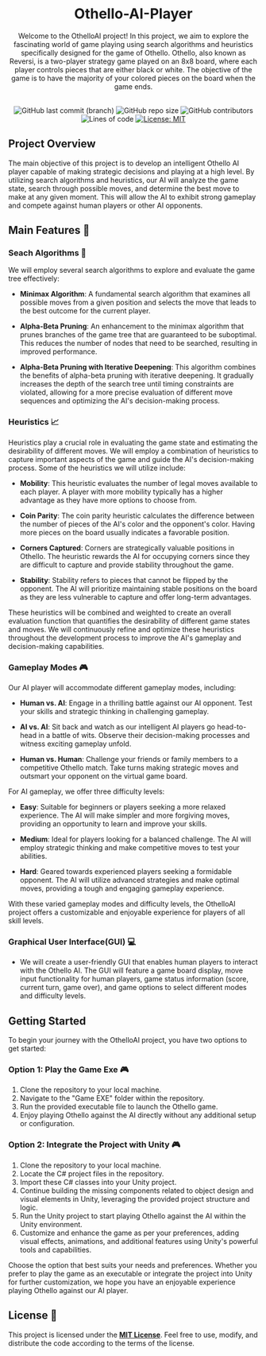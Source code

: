 <center>

# Othello-AI-Player

</center>

<center>Welcome to the OthelloAI project! In this project, we aim to explore the fascinating world of game playing using search algorithms and heuristics specifically designed for the game of Othello. Othello, also known as Reversi, is a two-player strategy game played on an 8x8 board, where each player controls pieces that are either black or white. The objective of the game is to have the majority of your colored pieces on the board when the game ends.</center>

<br>
<div align="center">

![GitHub last commit (branch)](https://img.shields.io/github/last-commit/mahmodKhaled/Othello-AI-Player/main)
![GitHub repo size](https://img.shields.io/github/repo-size/mahmodKhaled/Othello-AI-Player)
![GitHub contributors](https://img.shields.io/github/contributors/mahmodKhaled/Othello-AI-Player)
![Lines of code](https://img.shields.io/tokei/lines/github/mahmodKhaled/Othello-AI-Player)
[![License: MIT](https://img.shields.io/badge/License-MIT-yellow.svg)](https://opensource.org/licenses/MIT)
</div>

## Project Overview 

The main objective of this project is to develop an intelligent Othello AI player capable of making strategic decisions and playing at a high level. By utilizing search algorithms and heuristics, our AI will analyze the game state, search through possible moves, and determine the best move to make at any given moment. This will allow the AI to exhibit strong gameplay and compete against human players or other AI opponents.

## Main Features 🚀

### Seach Algorithms :mag_right:

We will employ several search algorithms to explore and evaluate the game tree effectively:

- **Minimax Algorithm**: A fundamental search algorithm that examines all possible moves from a given position and selects the move that leads to the best outcome for the current player.

- **Alpha-Beta Pruning**: An enhancement to the minimax algorithm that prunes branches of the game tree that are guaranteed to be suboptimal. This reduces the number of nodes that need to be searched, resulting in improved performance.

- **Alpha-Beta Pruning with Iterative Deepening**: This algorithm combines the benefits of alpha-beta pruning with iterative deepening. It gradually increases the depth of the search tree until timing constraints are violated, allowing for a more precise evaluation of different move sequences and optimizing the AI's decision-making process.

### Heuristics :chart_with_upwards_trend:

Heuristics play a crucial role in evaluating the game state and estimating the desirability of different moves. We will employ a combination of heuristics to capture important aspects of the game and guide the AI's decision-making process. Some of the heuristics we will utilize include:

- **Mobility**: This heuristic evaluates the number of legal moves available to each player. A player with more mobility typically has a higher advantage as they have more options to choose from.

- **Coin Parity**: The coin parity heuristic calculates the difference between the number of pieces of the AI's color and the opponent's color. Having more pieces on the board usually indicates a favorable position.

- **Corners Captured**: Corners are strategically valuable positions in Othello. The heuristic rewards the AI for occupying corners since they are difficult to capture and provide stability throughout the game.

- **Stability**: Stability refers to pieces that cannot be flipped by the opponent. The AI will prioritize maintaining stable positions on the board as they are less vulnerable to capture and offer long-term advantages.

These heuristics will be combined and weighted to create an overall evaluation function that quantifies the desirability of different game states and moves. We will continuously refine and optimize these heuristics throughout the development process to improve the AI's gameplay and decision-making capabilities.

### Gameplay Modes :video_game:

Our AI player will accommodate different gameplay modes, including:

- **Human vs. AI**: Engage in a thrilling battle against our AI opponent. Test your skills and strategic thinking in challenging gameplay.

- **AI vs. AI**: Sit back and watch as our intelligent AI players go head-to-head in a battle of wits. Observe their decision-making processes and witness exciting gameplay unfold.

- **Human vs. Human**: Challenge your friends or family members to a competitive Othello match. Take turns making strategic moves and outsmart your opponent on the virtual game board.

For AI gameplay, we offer three difficulty levels:

- **Easy**: Suitable for beginners or players seeking a more relaxed experience. The AI will make simpler and more forgiving moves, providing an opportunity to learn and improve your skills.

- **Medium**: Ideal for players looking for a balanced challenge. The AI will employ strategic thinking and make competitive moves to test your abilities.

- **Hard**: Geared towards experienced players seeking a formidable opponent. The AI will utilize advanced strategies and make optimal moves, providing a tough and engaging gameplay experience.

With these varied gameplay modes and difficulty levels, the OthelloAI project offers a customizable and enjoyable experience for players of all skill levels.

### Graphical User Interface(GUI) :computer:

- We will create a user-friendly GUI that enables human players to interact with the Othello AI. The GUI will feature a game board display, move input functionality for human players, game status information (score, current turn, game over), and game options to select different modes and difficulty levels.

## Getting Started

To begin your journey with the OthelloAI project, you have two options to get started:

### Option 1: Play the Game Exe 🎮

1. Clone the repository to your local machine.
2. Navigate to the "Game EXE" folder within the repository.
3. Run the provided executable file to launch the Othello game.
4. Enjoy playing Othello against the AI directly without any additional setup or configuration.

### Option 2: Integrate the Project with Unity :video_game:

1. Clone the repository to your local machine.
2. Locate the C# project files in the repository.
3. Import these C# classes into your Unity project.
4. Continue building the missing components related to object design and visual elements in Unity, leveraging the provided project structure and logic.
5. Run the Unity project to start playing Othello against the AI within the Unity environment.
6. Customize and enhance the game as per your preferences, adding visual effects, animations, and additional features using Unity's powerful tools and capabilities.

Choose the option that best suits your needs and preferences. Whether you prefer to play the game as an executable or integrate the project into Unity for further customization, we hope you have an enjoyable experience playing Othello against our AI player.

## License :scroll:

This project is licensed under the <ins>**MIT License**</ins>. Feel free to use, modify, and distribute the code according to the terms of the license.
